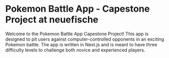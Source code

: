 # Pokemon Battle App - Capestone Project at neuefische

Welcome to the Pokemon Battle App Capestone Project! This app is designed to pit users against computer-controlled opponents in an exciting Pokemon battle. The app is written in Next.js and is meant to have three difficulty levels to challenge both novice and experienced players.



<!-- ## Table of Contents

1. [Features]#features
2. [Installation]#installation
3. [Usage]#usage
4. [Technologies]
5. [Contributing]#contributing

### Features

- Choose from a variety of Pokemon to build your team
- Encounter computer-controlled opponents at three difficulty levels: Easy, Medium and Hard
- Battle in an attractive and user-friendly interface
- Develop your Pokemon strategies

### Installation

To install the Pokemon Battle app on your local machine, follow the steps below:

1. Make sure you have Node.js and npm installed.

2. Clone the repository to your computer:
   bash

```bash
git clone git@github.com:dennisbuchwald/capstone-project-pokemon-battler.git
```

3. Navigate to the project directory:

```bash
cd capstone-project-pokemon-battler
```

4. Install all necessary dependencies:

```bash
npm install
```

5. Start the development environment

```bash
npm run dev
```

The app should now be running on http://localhost:3000.

### Usage

After installing and launching the app, you can follow the steps below to start using the Pokemon Battle app:

1. Open your favorite web browser and navigate to `http://localhost:3000.`
2. On the home page, select the difficulty level you want for your battle: Easy, Medium, or Hard. -->
